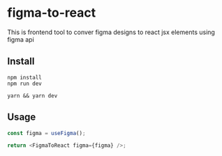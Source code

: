 # figma-to-react

This is frontend tool to conver figma designs to react jsx elements using figma api

## Install

```
npm install
npm run dev
```

```
yarn && yarn dev
```

## Usage

```ts
const figma = useFigma();

return <FigmaToReact figma={figma} />;
```
